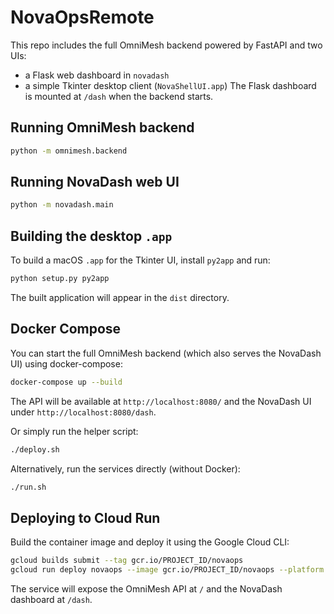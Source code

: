 # NovaOpsRemote

This repo includes the full OmniMesh backend powered by FastAPI and two UIs:
- a Flask web dashboard in `novadash`
- a simple Tkinter desktop client (`NovaShellUI.app`)
The Flask dashboard is mounted at `/dash` when the backend starts.

## Running OmniMesh backend

```bash
python -m omnimesh.backend
```

## Running NovaDash web UI

```bash
python -m novadash.main
```

## Building the desktop `.app`

To build a macOS `.app` for the Tkinter UI, install `py2app` and run:

```bash
python setup.py py2app
```

The built application will appear in the `dist` directory.

## Docker Compose

You can start the full OmniMesh backend (which also serves the NovaDash UI) using docker-compose:

```bash
docker-compose up --build
```

The API will be available at `http://localhost:8080/` and the NovaDash UI under `http://localhost:8080/dash`.

Or simply run the helper script:

```bash
./deploy.sh
```


Alternatively, run the services directly (without Docker):

```bash
./run.sh
```

## Deploying to Cloud Run

Build the container image and deploy it using the Google Cloud CLI:

```bash
gcloud builds submit --tag gcr.io/PROJECT_ID/novaops
gcloud run deploy novaops --image gcr.io/PROJECT_ID/novaops --platform managed --region us-central1 --allow-unauthenticated
```

The service will expose the OmniMesh API at `/` and the NovaDash dashboard at `/dash`.

